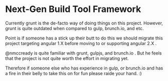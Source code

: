 Next-Gen Build Tool Framework
=============================

Currently grunt is the de-facto way of doing things on this project. However, grunt is quite outdated when compared to
gulp, brunch.io, and etc.

Point is if someone has a stick up their butt to do this we should migrate this project targeting angular 1.X before moving to or
supporting angular 2.X .


@nmccready is quite familiar with grunt, gulpjs, and brunch.io . But he feels that the project is not quite worth the effort in migrating yet.


Therefore if someone else who has experience in gulp, or brunch.io and has a fire in their belly to take this on for fun please raide your hand. :)
